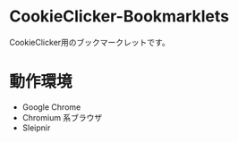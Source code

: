 # CookieClicker-Bookmarklets
CookieClicker用のブックマークレットです。

# 動作環境
 * Google Chrome
 * Chromium 系ブラウザ
 * Sleipnir
